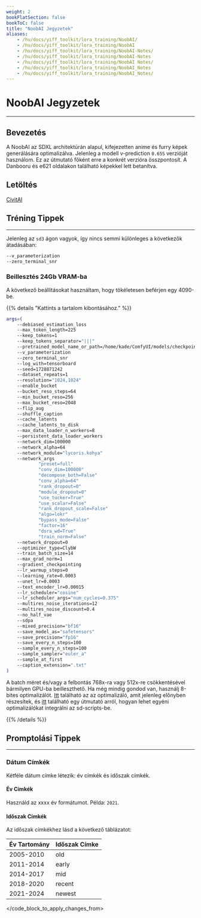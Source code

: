 ```yaml
---
weight: 2
bookFlatSection: false
bookToC: false
title: "NoobAI Jegyzetek"
aliases:
    - /hu/docs/yiff_toolkit/lora_training/NoobAI/
    - /hu/docs/yiff_toolkit/lora_training/NoobAI
    - /hu/docs/yiff_toolkit/lora_training/NoobAI-Notes/
    - /hu/docs/yiff_toolkit/lora_training/NoobAI-Notes
    - /hu/docs/yiff_toolkit/lora_training/NoobAI Notes/
    - /hu/docs/yiff_toolkit/lora_training/NoobAI_Notes
    - /hu/docs/yiff_toolkit/lora_training/NoobAI_Notes/
---
```


<!--markdownlint-disable MD025 -->

# NoobAI Jegyzetek

---

## Bevezetés

A NoobAI az SDXL architektúrán alapul, kifejezetten anime és furry képek generálására optimalizálva. Jelenleg a modell v-prediction `0.65S` verzióját használom. Ez az útmutató főként erre a konkrét verzióra összpontosít. A Danbooru és e621 oldalakon található képekkel lett betanítva.

## Letöltés

[CivitAI](https://civitai.com/models/833294?modelVersionId=1093948)

## Tréning Tippek

---

Jelenleg az `sd3` ágon vagyok, így nincs semmi különleges a következők átadásában:

```bash
--v_parameterization
--zero_terminal_snr
```

### Beillesztés 24Gb VRAM-ba

A következő beállításokat használtam, hogy tökéletesen beférjen egy 4090-be.

{{% details "Kattints a tartalom kibontásához."  %}}

```bash
args=(
    --debiased_estimation_loss
    --max_token_length=225
    --keep_tokens=1
    --keep_tokens_separator="|||"
    --pretrained_model_name_or_path=/home/kade/ComfyUI/models/checkpoints/noobaiXLVpredv06.safetensors
    --v_parameterization
    --zero_terminal_snr
    --log_with=tensorboard
    --seed=1728871242
    --dataset_repeats=1
    --resolution="1024,1024"
    --enable_bucket
    --bucket_reso_steps=64
    --min_bucket_reso=256
    --max_bucket_reso=2048
    --flip_aug
    --shuffle_caption
    --cache_latents
    --cache_latents_to_disk
    --max_data_loader_n_workers=8
    --persistent_data_loader_workers
    --network_dim=100000
    --network_alpha=64
    --network_module="lycoris.kohya"
    --network_args
            "preset=full"
            "conv_dim=100000"
            "decompose_both=False"
            "conv_alpha=64"
            "rank_dropout=0"
            "module_dropout=0"
            "use_tucker=True"
            "use_scalar=False"
            "rank_dropout_scale=False"
            "algo=lokr"
            "bypass_mode=False"
            "factor=16"
            "dora_wd=True"
            "train_norm=False"
    --network_dropout=0
    --optimizer_type=ClybW
    --train_batch_size=14
    --max_grad_norm=1
    --gradient_checkpointing
    --lr_warmup_steps=0
    --learning_rate=0.0003
    --unet_lr=0.0003
    --text_encoder_lr=0.00015
    --lr_scheduler="cosine"
    --lr_scheduler_args="num_cycles=0.375"
    --multires_noise_iterations=12
    --multires_noise_discount=0.4
    --no_half_vae
    --sdpa
    --mixed_precision="bf16"
    --save_model_as="safetensors"
    --save_precision="fp16"
    --save_every_n_steps=100
    --sample_every_n_steps=100
    --sample_sampler="euler_a"
    --sample_at_first
    --caption_extension=".txt"
)
```

A batch méret és/vagy a felbontás 768x-ra vagy 512x-re csökkentésével bármilyen GPU-ba beilleszthető. Ha még mindig gondod van, használj 8-bites optimalizálót. [Itt](https://github.com/ka-de/sd-scripts/blob/dev/library/optimizers/clybius.py) található az az optimalizáló, amit jelenleg előnyben részesítek, és [itt](/docs/yiff_toolkit/lora_training/Add-Custom-Optimizers/) található egy útmutató arról, hogyan lehet egyéni optimalizálókat integrálni az sd-scripts-be.

{{% /details %}}

<!--

### Apróságok

{{% details "Kattints a tartalom kibontásához." %}}

Ennek a figyelmeztetésnek csak egy információs üzenetnek kellene lennie:

```diff
diff --git a/library/sd3_train_utils.py b/library/sd3_train_utils.py
index 38f3c25..c9951a1 100644
--- a/library/sd3_train_utils.py
+++ b/library/sd3_train_utils.py
@@ -290,7 +290,7 @@ def add_sd3_training_arguments(parser: argparse.ArgumentParser):
 def verify_sdxl_training_args(args: argparse.Namespace, supportTextEncoderCaching: bool = True):
     assert not args.v2, "v2 cannot be enabled in SDXL training / SDXL学習ではv2を有効にすることはできません"
     if args.v_parameterization:
-        logger.warning("v_parameterization will be unexpected / SDXL学習ではv_parameterizationは想定外の動作になります")
+        logger.info("v_parameterization is enabled / v_parameterizationが有効になりました")

     if args.clip_skip is not None:
         logger.warning("clip_skip will be unexpected / SDXL学習ではclip_skipは動作しません")
diff --git a/library/sdxl_train_util.py b/library/sdxl_train_util.py
index dc3887c..dc883aa 100644
--- a/library/sdxl_train_util.py
+++ b/library/sdxl_train_util.py
@@ -345,7 +345,7 @@ def add_sdxl_training_arguments(parser: argparse.ArgumentParser, support_text_en
 def verify_sdxl_training_args(args: argparse.Namespace, supportTextEncoderCaching: bool = True):
     assert not args.v2, "v2 cannot be enabled in SDXL training / SDXL学習ではv2を有効にすることはできません"
     if args.v_parameterization:
-        logger.warning("v_parameterization will be unexpected / SDXL学習ではv_parameterizationは想定外の動作になります")
+        logger.info("v_parameterization is enabled / v_parameterizationが有効になりました")

     if args.clip_skip is not None:
         logger.warning("clip_skip will be unexpected / SDXL学習ではclip_skipは動作しません")
```

A kutatási cikkre mutató link helyett, amit már mindannyian olvastunk, ezt az információt is kinyomtathatod:

```diff
diff --git a/library/custom_train_functions.py b/library/custom_train_functions.py
index faf4430..818056c 100644
--- a/library/custom_train_functions.py
+++ b/library/custom_train_functions.py
@@ -27,7 +27,7 @@ def prepare_scheduler_for_custom_training(noise_scheduler, device):

 def fix_noise_scheduler_betas_for_zero_terminal_snr(noise_scheduler):
     # fix beta: zero terminal SNR
-    logger.info(f"fix noise scheduler betas: https://arxiv.org/abs/2305.08891")
+    logger.info(f"zero terminal SNR enabled. / ゼロ終端SNR有効化")

     def enforce_zero_terminal_snr(betas):
```

Végül, fogalmam sincs, miért van itt egy új sor:

```diff
diff --git a/library/train_util.py b/library/train_util.py
index 1aca021..4afcfc3 100644
--- a/library/train_util.py
+++ b/library/train_util.py
@@ -6078,7 +6078,6 @@ def sample_images_common(
             if steps % args.sample_every_n_steps != 0 or epoch is not None:  # steps is not divisible or end of epoch
                 return

-    logger.info("")
     logger.info(f"generating sample images at step / サンプル画像生成 ステップ: {steps}")
     if not os.path.isfile(args.sample_prompts):
         logger.error(f"No prompt file / プロンプトファイルがありません: {args.sample_prompts}")
```

{{% /details %}}
-->

## Promptolási Tippek

---

### Dátum Címkék

Kétféle dátum címke létezik: év címkék és időszak címkék.

#### Év Címkék

Használd az xxxx év formátumot. Példa: `2021`.

#### Időszak Címkék

Az időszak címkékhez lásd a következő táblázatot:

| **Év Tartomány** | **Időszak Címke** |
|:------------|:-------------|
| 2005-2010  | old         |
| 2011-2014  | early       |
| 2014-2017  | mid         |
| 2018-2020  | recent      |
| 2021-2024  | newest      |
</code_block_to_apply_changes_from> 